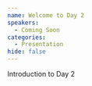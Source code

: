 ```yaml
---
name: Welcome to Day 2
speakers:
  - Coming Soon
categories:
  - Presentation
hide: false
---
```


Introduction to Day 2